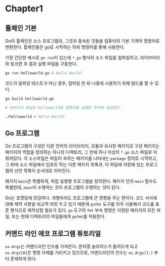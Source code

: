 # Chapter1

## 툴체인 기본

Go의 툴체인은 소스 프로그램과, 그것과 종속된 것들을 컴퓨터의 기본 기계어 명령어로 변환한다.
툴체인들은 go로 시작하는 하위 명령어를 통해 사용한다.

가장 간단한 예시로 `go run`이 있는데 `*.go` 형식의 소스 파일을 컴파일하고, 라이브러리와 링크한 후 결과 실행 파일을 구동한다.

```bash
go run helloworld.go # Hello World!
```

코드가 일회성 테스트가 아닌 경우, 컴파일 한 뒤 나중에 사용하기 위해 빌드를 할 수 있다.

```bash
go build helloworld.go

# 바이너리 파일인 helloworld를 명령어를 실행한 위치에 생성한다.

./helloworld # Hello World!
```

## Go 프로그램

Go 프로그램의 구성은 다른 언어의 라이브러리, 모듈과 유사한 패키지로 구성
패키지는 패키지의 역할을 정의하는 하나의 디렉토리, 그 안에 하나 이상의 `*.go` 소스 파일로 이뤄져있다. 각 소스파일은 파일이 속하는 패키지를 나타내는 `package` 정의로 시작하고, 그 뒤에 소스 파일에서 임포트 하는 다른 패키지 목록과, 이 파일에 저장돼 있는 프로그램의 선언 목록이 순서대로 이어진다.

패키지 `main`은 특별하게, 독립 실행형 프로그램을 정의한다. 패키지 안의 `main` 함수도 특별한데, `main`이 수행하는 것이 프로그램이 수행하는 것이 된다.

Go는 포맷팅에 민감하다. 개행마저도 프로그램에 큰 영향을 주는 편이다. 코드 서식에 대해 제약 사항을 비교적 여럿 두고 있기 때문에 `gofmt` 도구를 자주 사용해서 코드를 표준 형식으로 재작성할 필요가 있다.
`go` 도구의 `fmt` 부속 명령은 지정된 패키지의 모든 파일, 또는 현재 디렉토리의 파일들에게 `gofmt`를 적용한다.

## 커맨드 라인 에코 프로그램 튜토리얼

`os.Args`는 커맨드라인 인수를 가져온다. 문자열 슬라이스가 들어오게 되고 `os.Args[0]`은 명령 자체를 가리키고 있으므로, 커맨드라인의 인수는 `os.Args[1:]` 부터 존재하게 된다.

##

